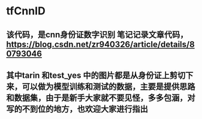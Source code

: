 # tfCnnID
## 该代码，是cnn身份证数字识别 笔记记录文章代码，https://blog.csdn.net/zr940326/article/details/80793046
## 其中tarin 和test_yes 中的图片都是从身份证上剪切下来，可以做为模型训练和测试的数据，主要是提供思路和数据集，由于是新手大家就不要见怪，多多包涵，对写的不到位的地方，也欢迎大家进行指出
